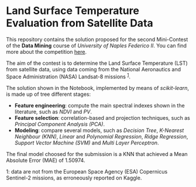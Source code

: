 # Land Surface Temperature Evaluation from Satellite Data
This repository contains the solution proposed for the second Mini-Contest of the **Data Mining** course of *University of Naples Federico II*.
You can find more about the competition [here](https://www.kaggle.com/c/unina-data-mining-2021-minicontest-n2/overview).

The aim of the contest is to determine the Land Surface Temperature (LST) from satellite data, using data coming from the National Aeronautics and Space Administration (NASA) Landsat-8 missions <sup>[1](#footnote1)</sup>.

The solution shown in the Notebook, implemented by means of *scikit-learn*, is made up of tree different stages:
- **Feature engineering**: compute the main spectral indexes shown in the literature, such as *NDVI* and *PV*.
- **Feature selection**: correlation-based and projection techniques, such as *Principal Component Analysis (PCA)*.
- **Modeling**: compare several models, such as *Decision Tree*, *K-Nearest Neighbour (KNN)*, *Linear* and *Polynomial Regression*, *Ridge Regression*, *Support Vector Machine (SVM)* and *Multi Layer Perceptron*.

The final model choosed for the submission is a KNN that achieved a Mean Absolute Error (MAE) of 1.50974.



<a name="footnote1">1</a>: data are not from the European Space Agency (ESA) Copernicus Sentinel-2 missions, as erroneously reported on Kaggle.

